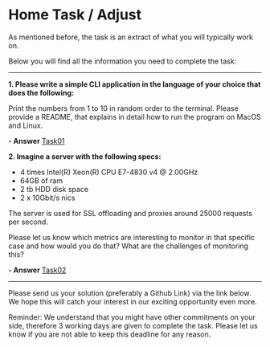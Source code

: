 # Home Task / Adjust

As mentioned before, the task is an extract of what you will typically work on.

Below you will find all the information you need to complete the task:

---
**1. Please write a simple CLI application in the language of your choice that does the following:**

Print the numbers from 1 to 10 in random order to the terminal.
Please provide a README, that explains in detail how to run the program on MacOS and Linux.

**- Answer** [Task01](task01/README.md)

**2. Imagine a server with the following specs:**

- 4 times Intel(R) Xeon(R) CPU E7-4830 v4 @ 2.00GHz
- 64GB of ram
- 2 tb HDD disk space
- 2 x 10Gbit/s nics

The server is used for SSL offloading and proxies around 25000 requests per second.

Please let us know which metrics are interesting to monitor in that specific case and how would you do that?  What are the challenges of monitoring this?

**- Answer** [Task02](task02/README.md)

---

Please send us your solution (preferably a Github Link) via the link below.
We hope this will catch your interest in our exciting opportunity even more.

Reminder: We understand that you might have other commitments on your side, therefore 3 working days are given to complete the task. Please let us know if you are not able to keep this deadline for any reason.